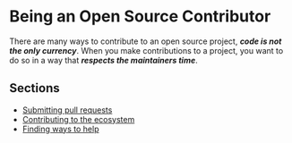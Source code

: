 # Being an Open Source Contributor

There are many ways to contribute to an open source project, ***code is not the only currency***. When you make contributions to a project, you want to do so in a way that ***respects the maintainers time***.

## Sections

* [Submitting pull requests](PullRequests.md)
* [Contributing to the ecosystem](Ecosystem.md)
* [Finding ways to help](FirstTasks.md)
